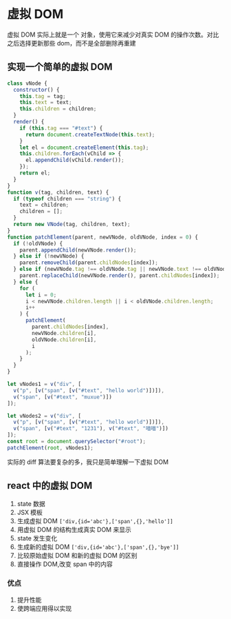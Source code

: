 # 虚拟 DOM

虚拟 DOM 实际上就是一个 对象，使用它来减少对真实 DOM 的操作次数。对比之后选择更新那些 dom，而不是全部删除再重建

<!--more-->

## 实现一个简单的虚拟 DOM

```javascript
class vNode {
  constructor() {
    this.tag = tag;
    this.text = text;
    this.children = children;
  }
  render() {
    if (this.tag === "#text") {
      return document.createTextNode(this.text);
    }
    let el = document.createElement(this.tag);
    this.children.forEach(vChild => {
      el.appendChild(vChild.render());
    });
    return el;
  }
}
function v(tag, children, text) {
  if (typeof children === "string") {
    text = children;
    children = [];
  }
  return new VNode(tag, children, text);
}
function patchElement(parent, newVNode, oldVNode, index = 0) {
  if (!oldVNode) {
    parent.appendChild(newVNode.render());
  } else if (!newVNode) {
    parent.removeChild(parent.childNodes[index]);
  } else if (newVNode.tag !== oldVNode.tag || newVNode.text !== oldVNode.text) {
    parent.replaceChild(newVNode.render(), parent.childNodes[index]);
  } else {
    for (
      let i = 0;
      i < newVNode.children.length || i < oldVNode.children.length;
      i++
    ) {
      patchElement(
        parent.childNodes[index],
        newVNode.children[i],
        oldVNode.children[i],
        i
      );
    }
  }
}

let vNodes1 = v("div", [
  v("p", [v("span", [v("#text", "hello world")])]),
  v("span", [v("#text", "muxue")])
]);

let vNodes2 = v("div", [
  v("p", [v("span", [v("#text", "hello world")])]),
  v("span", [v("#text", "1231"), v("#text", "喵喵")])
]);
const root = document.querySelector("#root");
patchElement(root, vNodes1);
```

实际的 diff 算法要复杂的多，我只是简单理解一下虚拟 DOM

## react 中的虚拟 DOM

1. state 数据
2. JSX 模板
3. 生成虚拟 DOM `['div,{id='abc'},['span',{},'hello']]`
4. 用虚拟 DOM 的结构生成真实 DOM 来显示
5. state 发生变化
6. 生成新的虚拟 DOM `['div,{id='abc'},['span',{},'bye']]`
7. 比较原始虚拟 DOM 和新的虚拟 DOM 的区别
8. 直接操作 DOM,改变 span 中的内容

### 优点

1. 提升性能
2. 使跨端应用得以实现
